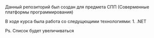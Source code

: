 Данный репозиторий был создан для предмета СПП (Соверменные платформы программирования)

В ходе курса была работа со следущющими технологиями:
    1. .NET


Ps. Список будет увеличиваться